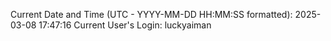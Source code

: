 Current Date and Time (UTC - YYYY-MM-DD HH:MM:SS formatted): 2025-03-08 17:47:16
Current User's Login: luckyaiman
